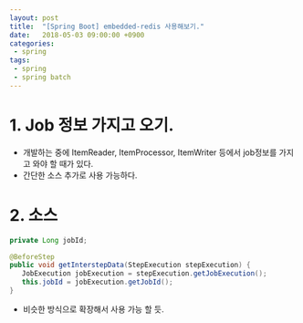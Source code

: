 ```yaml
---
layout: post
title:  "[Spring Boot] embedded-redis 사용해보기."
date:   2018-05-03 09:00:00 +0900
categories:
 - spring
tags: 
 - spring
 - spring batch
---
```

# 1. Job 정보 가지고 오기.
- 개발하는 중에 ItemReader, ItemProcessor, ItemWriter 등에서 job정보를 가지고 와야 할 때가 있다.
- 간단한 소스 추가로 사용 가능하다.

# 2. 소스

```java
private Long jobId;

@BeforeStep
public void getInterstepData(StepExecution stepExecution) {
   JobExecution jobExecution = stepExecution.getJobExecution();
   this.jobId = jobExecution.getJobId();
}
```

- 비슷한 방식으로 확장해서 사용 가능 할 듯.


